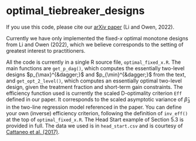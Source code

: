 # optimal_tiebreaker_designs

If you use this code, please cite our [arXiv paper](https://arxiv.org/abs/2202.12511) (Li and Owen, 2022).

Currently we have only implemented the fixed-$x$ optimal monotone designs from Li and Owen (2022),
which we believe corresponds to the setting of greatest interest to practitioners.

All the code is currently in a single R source file, `optimal_fixed_x.R`. 
The main functions are `get_p_dag()`, which computes the essentially two-level designs $p_{\max}^{&dagger;}$ and $p_{\min}^{&dagger;}$ from the text,
and `get_opt_2_level()`, which computes an essentially optimal two-level design, given the treatment fraction and short-term gain constraints.
The efficiency function used is currently the scaled D-optimality criterion `Eff` defined in our paper.
It corresponds to the scaled asymptotic variance of $\hat{\beta}_3$ in the two-line regression model referenced in the paper.
You can define your own (inverse) efficiency criterion, following the definition of `inv_eff()` at the top of `optimal_fixed_x.R`. 
The Head Start example of Section 5.3 is provided in full. The data we used is in `head_start.csv` and is courtesy of [Cattaneo et al. (2017)](https://github.com/rdpackages-replication/CTV_2017_JPAM).



